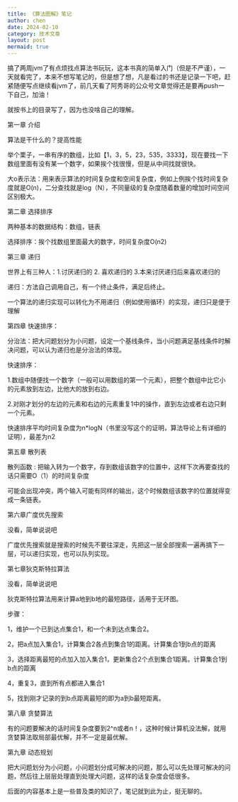 ```yaml
---
title: 《算法图解》笔记
author: chen
date: 2024-02-10
category: 技术文章
layout: post
mermaid: true
---
```



搞了两周jvm了有点烦找点算法书玩玩，这本书真的简单入门（但是不严谨），一天就看完了，本来不想写笔记的，但是想了想，凡是看过的书还是记录一下吧，赶紧随便写点继续看jvm了，前几天看了阿秀哥的公众号文章觉得还是要再push一下自己，加油！

就按书上的目录写了，因为也没啥自己的理解。

第一章 介绍

算法是干什么的？提高性能

举个栗子，一串有序的数组，比如【1，3，5，23，535，3333】，现在要找一下数组里面有没有某一个数字，如果挨个找很慢，但是从中间找就很快。

大o表示法：用来表示算法的时间复杂度和空间复杂度，例如上例挨个找时间复杂度就是O(n)，二分查找就是log（N），不同量级的复杂度随着数量的增加时间空间区别极大。



第二章 选择排序

两种基本的数据结构：数组，链表

选择排序：挨个找数组里面最大的数字，时间复杂度O(n2)



第三章 递归

世界上有三种人：1.讨厌递归的  2. 喜欢递归的  3.本来讨厌递归后来喜欢递归的

递归：方法自己调用自己，有一个终止条件，满足后终止。

一个算法的递归实现可以转化为不用递归（例如使用循环）的实现，递归只是便于理解



第四章 快速排序：

分治法：把大问题划分为小问题，设定一个基线条件，当小问题满足基线条件时解决问题，可以认为递归也是分治法的体现。

快速排序：

1.数组中随便找一个数字（一般可以用数组的第一个元素），把整个数组中比它小的元素放到左边，比他大的放到右边。

2.对刚才划分的左边的元素和右边的元素重复1中的操作，直到左边或者右边只剩一个元素。

快速排序平均时间复杂度为n*logN（书里没写这个的证明，算法导论上有详细的证明），最差为n2



第五章 散列表

散列函数 : 把输入转为一个数字，存到数组该数字的位置中，这样下次再要查找的话只需要O（1）的时间复杂度

可能会出现冲突，两个输入可能有同样的输出，这个时候数组该数字的位置就得变成一条链表。



第六章广度优先搜索

没看，简单说说吧

广度优先搜索就是搜索的时候先不要往深走，先把这一层全部搜索一遍再搞下一层，可以递归实现，也可以队列实现。

第七章狄克斯特拉算法

没看，简单说说吧

狄克斯特拉算法用来计算a地到b地的最短路径，适用于无环图。

步骤：

1，维护一个已到达点集合1，和一个未到达点集合2。

2，把a点加入集合1，计算集合2各点到集合1的距离。计算集合1到b点的距离

3，选择距离最短的点加入加入集合1，更新集合2个点到集合1距离。计算集合1到b点的距离

4，重复3，直到所有点都进入集合1

5，找到刚才记录的到b点距离最短的即为a到b最短距离。



第八章 贪婪算法

有的问题要解决的话时间复杂度要到2^n或者n！，这种时候计算机没法解，就用贪婪算法取局部最优解，并不一定是最优解。



第九章 动态规划

把大问题划分为小问题，小问题划分成可解决的问题，那么可以先处理可解决的问题，然后往上层层处理直到处理大问题，这样的话复杂度会低很多。



后面的内容基本上是一些普及类的知识了，笔记就到此为止，挺无聊的。